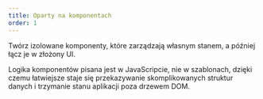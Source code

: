 ```yaml
---
title: Oparty na komponentach
order: 1
---
```


Twórz izolowane komponenty, które zarządzają własnym stanem, a później łącz je w złożony UI.

Logika komponentów pisana jest w JavaScripcie, nie w szablonach, dzięki czemu łatwiejsze staje się przekazywanie skomplikowanych struktur danych i trzymanie stanu aplikacji poza drzewem DOM.
